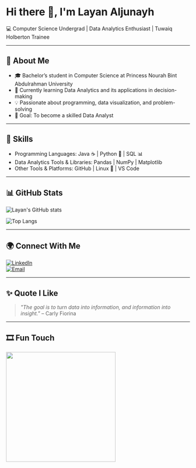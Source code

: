 # Hi there 👋, I'm Layan Aljunayh  

💻 Computer Science Undergrad | Data Analytics Enthusiast | Tuwaiq Holberton Trainee  

---

## 🔹 About Me
- 🎓 Bachelor’s student in Computer Science at Princess Nourah Bint Abdulrahman University  
- 🌱 Currently learning Data Analytics and its applications in decision-making  
- 💡 Passionate about programming, data visualization, and problem-solving  
- 🎯 Goal: To become a skilled Data Analyst  

---

## 🔧 Skills
- Programming Languages: Java ☕ | Python 🐍 | SQL 📊  
- Data Analytics Tools & Libraries: Pandas | NumPy | Matplotlib  
- Other Tools & Platforms: GitHub | Linux 🐧 | VS Code  

---

## 📊 GitHub Stats
![Layan's GitHub stats](https://github-readme-stats.vercel.app/api?username=YourUsername&show_icons=true&theme=radical)  

![Top Langs](https://github-readme-stats.vercel.app/api/top-langs/?username=YourUsername&layout=compact&theme=radical)  

---

## 🌍 Connect With Me
[![LinkedIn](https://img.shields.io/badge/LinkedIn-blue?style=flat&logo=linkedin)](https://www.linkedin.com/in/yourlinkedinprofile)  
[![Email](https://img.shields.io/badge/Email-red?style=flat&logo=gmail)](mailto:your@email.com)  

---

## ✨ Quote I Like
> *"The goal is to turn data into information, and information into insight."* – Carly Fiorina  

---

## 🎞 Fun Touch
<img src="https://i.pinimg.com/originals/f5/8f/e8/f58fe8e19a7e25ddf0c459a3599261d6.gif" width="300">
